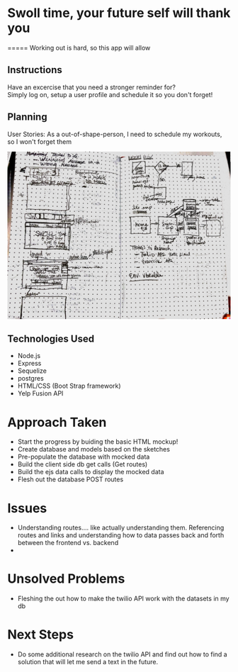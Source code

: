 # Swoll time, your future self will thank you
=====
Working out is hard, so this app will allow

## Instructions
Have an excercise that you need a stronger reminder for?  
Simply log on, setup a user profile and schedule it so you don't forget!

## Planning
User Stories:
As a out-of-shape-person, I need to schedule my workouts, so I won't forget them

![Frame sketch](public/img/planning.jpg) 

## Technologies Used
* Node.js
* Express
* Sequelize
* postgres
* HTML/CSS (Boot Strap framework)
* Yelp Fusion API

# Approach Taken
* Start the progress by buiding the basic HTML mockup!
* Create database and models based on the sketches
* Pre-populate the database with mocked data
* Build the client side db get calls (Get routes)
* Build the ejs data calls to display the mocked data
* Flesh out the database POST routes


# Issues
* Understanding routes.... like actually understanding them.  Referencing routes and links and understanding how to data passes back and forth between the frontend vs. backend
* 

# Unsolved Problems
* Fleshing the out how to make the twilio API work with the datasets in my db

# Next Steps
* Do some additional research on the twilio API and find out how to find a solution that will let me send a text in the future.